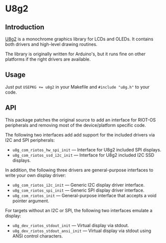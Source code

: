 # U8g2

## Introduction
[U8g2](https://github.com/olikraus/u8g2) is a monochrome graphics library for LCDs and OLEDs. It contains both drivers and high-level drawing routines.

The library is originally written for Arduino's, but it runs fine on other platforms if the right drivers are available.

## Usage
Just put `USEPKG += u8g2` in your Makefile and `#include "u8g.h"` to your code.

## API
This package patches the original source to add an interface for RIOT-OS peripherals and removing most of the device/platform specific code.

The following two interfaces add add support for the included drivers via I2C and SPI peripherals:

* `u8g_com_riotos_hw_spi_init` &mdash; Interface for U8g2 included SPI displays.
* `u8g_com_riotos_ssd_i2c_init` &mdash; Interface for U8g2 included I2C SSD displays.

In addition, the following three drivers are general-purpose interfaces to write your own display driver:

* `u8g_com_riotos_i2c_init` &mdash; Generic I2C display driver interface.
* `u8g_com_riotos_spi_init` &mdash; Generic SPI display driver interface.
* `u8g_com_riotos_init` &mdash; General-purpose interface that accepts a void pointer argument.

For targets without an I2C or SPI, the following two interfaces emulate a display:

* `u8g_dev_riotos_stdout_init` &mdash; Virtual display via stdout.
* `u8g_dev_riotos_stdout_ansi_init` &mdash; Virtual display via stdout using ANSI control characters.
